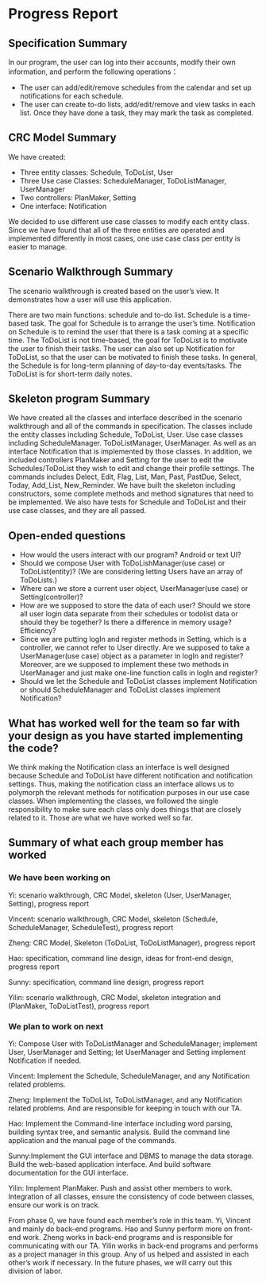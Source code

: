 # Progress Report

## Specification Summary

In our program, the user can log into their accounts, modify their own information, and perform the following operations：
* The user can add/edit/remove schedules from the calendar and set up notifications for each schedule.
* The user can create to-do lists, add/edit/remove and view tasks in each list. Once they have done a task, they may mark the task as completed.

## CRC Model Summary
We have created:
* Three entity classes: Schedule, ToDoList, User
* Three Use case Classes: ScheduleManager, ToDoListManager, UserManager
* Two controllers: PlanMaker, Setting
* One interface: Notification

We decided to use different use case classes to modify each entity class. Since we have found that all of the three 
entities are operated and implemented differently in most cases, one use case class per entity is easier to manage.

## Scenario Walkthrough Summary
The scenario walkthrough is created based on the user’s view. It demonstrates how a user will use this application.

There are two main functions: schedule and to-do list. Schedule is a time-based task. The goal for Schedule is to 
arrange the user’s time. Notification on Schedule is to remind the user that there is a task coming at a specific time. 
The ToDoList is not time-based, the goal for ToDoList is to motivate the user to finish their tasks. The user can also 
set up Notification for ToDoList, so that the user can be motivated to finish these tasks. In general, the Schedule is 
for long-term planning of day-to-day events/tasks. The ToDoList is for short-term daily notes.

## Skeleton program Summary
We have created all the classes and interface described in the scenario walkthrough and all of the commands in 
specification. The classes include the entity classes including Schedule, ToDoList, User. Use case classes including 
ScheduleManager. ToDoListManager, UserManager. As well as an interface Notification that is implemented by those 
classes. In addition, we included controllers PlanMaker and Setting for the user to edit the Schedules/ToDoList they 
wish to edit and change their profile settings. The commands includes Delect, Edit, Flag, List, Man, Past, PastDue, 
Select, Today, Add_List, New_Reminder. We have built the skeleton including constructors, some complete methods and 
method signatures that need to be implemented. We also have tests for Schedule and ToDoList and their use case classes, 
and they are all passed.

## Open-ended questions
* How would the users interact with our program? Android or text UI?
* Should we compose User with ToDoLishManager(use case) or ToDoList(entity)? (We are considering letting Users have an array of ToDoLists.)
* Where can we store a current user object, UserManager(use case) or Setting(controller)?
* How are we supposed to store the data of each user? Should we store all user login data separate from their schedules or todolist data or should they be together? Is there a difference in memory usage? Efficiency?
* Since we are putting logIn and register methods in Setting, which is a controller, we cannot refer to User directly. Are we supposed to take a UserManager(use case) object as a parameter in logIn and register? Moreover, are we supposed to implement these two methods in UserManager and just make one-line function calls in logIn and register?
* Should we let the Schedule and ToDoList classes implement Notification or should ScheduleManager and ToDoList classes implement Notification?

## What has worked well for the team so far with your design as you have started implementing the code?
We think making the Notification class an interface is well designed because Schedule and ToDoList have different 
notification and notification settings. Thus, making the notification class an interface allows us to polymorph the 
relevant methods for notification purposes in our use case classes.
When implementing the classes, we followed the single responsibility to make sure each class only does things that are 
closely related to it. Those are what we have worked well so far.
## Summary of what each group member has worked
### We have been working on
Yi: scenario walkthrough, CRC Model, skeleton (User, UserManager, Setting), progress report

Vincent: scenario walkthrough, CRC Model, skeleton (Schedule, ScheduleManager, ScheduleTest), progress report

Zheng: CRC Model, Skeleton (ToDoList, ToDoListManager), progress report

Hao: specification, command line design, ideas for front-end design, progress report

Sunny: specification, command line design, progress report

Yilin: scenario walkthrough, CRC Model, skeleton integration and (PlanMaker, ToDoListTest), progress report

### We plan to work on next
Yi: Compose User with ToDoListManager and ScheduleManager; implement User,
UserManager and Setting; let UserManager and Setting implement Notification if needed.

Vincent: Implement the Schedule, ScheduleManager, and any Notification related problems.

Zheng:  Implement the ToDoList, ToDoListManager, and any Notification related problems. And are responsible for keeping 
in touch with our TA.

Hao: Implement the Command-line interface including word parsing,  building syntax tree, and semantic analysis. Build 
the command line application and the manual page of the commands.

Sunny:Implement the GUI interface and DBMS to manage the data storage. Build the web-based application interface. And 
build software documentation for the GUI interface.

Yilin: Implement PlanMaker. Push and assist other members to work. Integration of all classes, ensure the consistency 
of code between classes, ensure our work is on track.  

From phase 0, we have found each member’s role in this team. Yi, Vincent and mainly do back-end programs. Hao and Sunny 
perform more on front-end work. Zheng works in back-end programs and is responsible for communicating with our TA. 
Yilin works in back-end programs and performs as a project manager in this group. Any of us helped and assisted in each 
other’s work if necessary. In the future phases, we will carry out this division of labor. 